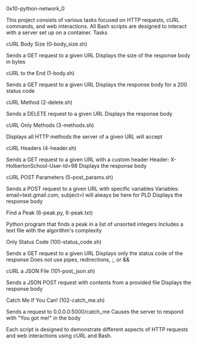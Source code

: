 0x10-python-network_0

This project consists of various tasks focused on HTTP requests, cURL commands, and web interactions. All Bash scripts are designed to interact with a server set up on a container.
Tasks

cURL Body Size (0-body_size.sh)

Sends a GET request to a given URL
Displays the size of the response body in bytes


cURL to the End (1-body.sh)

Sends a GET request to a given URL
Displays the response body for a 200 status code


cURL Method (2-delete.sh)

Sends a DELETE request to a given URL
Displays the response body


cURL Only Methods (3-methods.sh)

Displays all HTTP methods the server of a given URL will accept


cURL Headers (4-header.sh)

Sends a GET request to a given URL with a custom header
Header: X-HolbertonSchool-User-Id=98
Displays the response body


cURL POST Parameters (5-post_params.sh)

Sends a POST request to a given URL with specific variables
Variables: email=test.gmail.com, subject=I will always be here for PLD
Displays the response body


Find a Peak (6-peak.py, 6-peak.txt)

Python program that finds a peak in a list of unsorted integers
Includes a text file with the algorithm's complexity


Only Status Code (100-status_code.sh)

Sends a GET request to a given URL
Displays only the status code of the response
Does not use pipes, redirections, ;, or &&


cURL a JSON File (101-post_json.sh)

Sends a JSON POST request with contents from a provided file
Displays the response body


Catch Me If You Can! (102-catch_me.sh)

Sends a request to 0.0.0.0:5000/catch_me
Causes the server to respond with "You got me!" in the body



Each script is designed to demonstrate different aspects of HTTP requests and web interactions using cURL and Bash.
